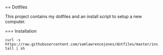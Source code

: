 == Dotfiles

This project contains my dotfiles and an install script to setup a new computer.

=== Installation

```curl -s https://raw.githubusercontent.com/samlawrencejones/dotfiles/master/install | sh```
